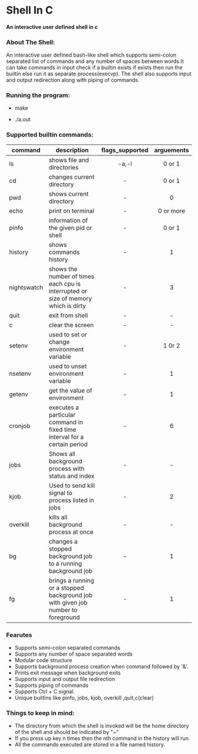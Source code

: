# Shell In C

#### An interactive user defined shell in c

### About The Shell:
An interactive user defined bash-like shell which supports semi-colon separated list of commands and any number of spaces 
between words.It can take commands in input check if a builtin exists if exists then run the builtin else run it as 
separate process(execvp). The shell also supports input and output redirection along with piping of commands.

### Running the program:
* make

* ./a.out

### Supported builtin commands:

command | description | flags_supported | arguements 
--- | --- | :---: | :---: 
ls| shows file and directories | -a,-l | 0 or 1
cd | changes current directory| - | 0 or 1
pwd | shows current directory | - | 0 
echo | print on terminal | - | 0 or more
pinfo | information of the given pid or shell | - | 0 or 1
history | shows commands history | - | 1
nightswatch | shows the number of times each cpu is interrupted or size of memory which is dirty | - | 3
quit | exit from shell | - | -
c | clear the screen | - | - 
setenv | used to set or change environment variable | - | 1 0r 2
nsetenv | used to unset environment variable | - | 1
getenv | get the value of environment | - | 1
cronjob | executes a particular command in fixed time interval for a certain period | - | 6
jobs | Shows all background process with status and index | - | -
kjob | Used to send kill signal to process listed in jobs | - | 2
overkill | kills all background process at once | - | -
bg | changes a stopped background job to a running background job | - | 1
fg | brings a running or a stopped background job with given job number to foreground | - | 1

### Fearutes

* Supports semi-colon separated commands
* Supports any number of space separated words
* Modular code structure
* Supports background process creation when command followed by '&'.
* Prints exit message when background exits
* Supports input and output file redirection
* Supports piping of commands
* Supports Ctrl + C signal.
* Unique builtins like pinfo, jobs, kjob, overkill ,quit,c(clear)


### Things to keep in mind:
* The directory from which the shell is invoked will be the home directory of the shell and should be indicated by "~"
* If you press up key n times then the nth command in the history will run.
* All the commands executed are stored in a file named history.
